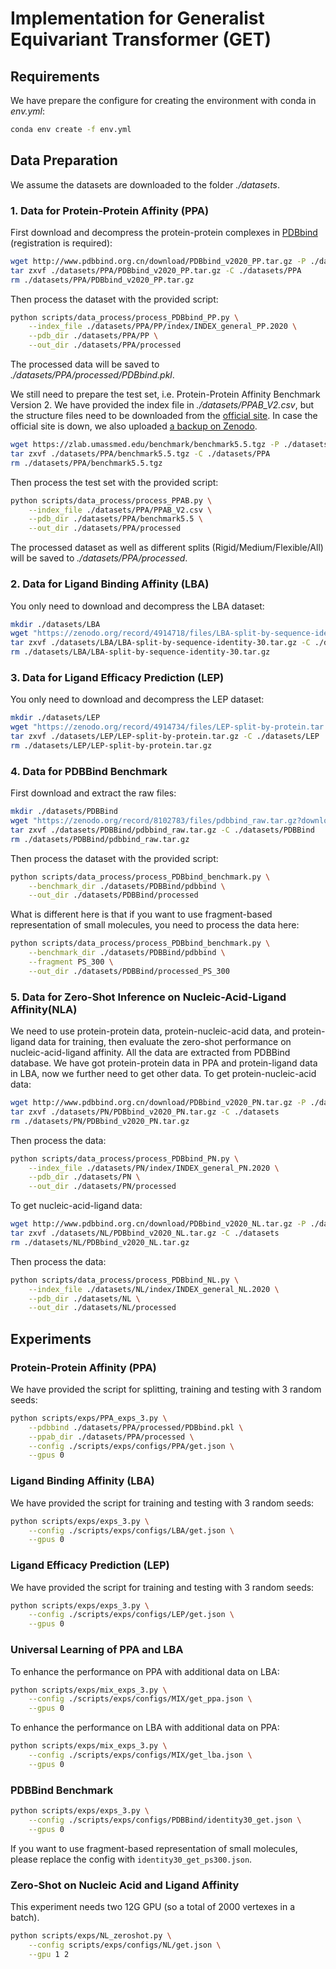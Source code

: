 # Implementation for Generalist Equivariant Transformer (GET)

## Requirements
We have prepare the configure for creating the environment with conda in *env.yml*:
```bash
conda env create -f env.yml
```

## Data Preparation
We assume the datasets are downloaded to the folder *./datasets*.

### 1. Data for Protein-Protein Affinity (PPA)

First download and decompress the protein-protein complexes in [PDBbind](http://www.pdbbind.org.cn/download.php) (registration is required):

```bash
wget http://www.pdbbind.org.cn/download/PDBbind_v2020_PP.tar.gz -P ./datasets/PPA
tar zxvf ./datasets/PPA/PDBbind_v2020_PP.tar.gz -C ./datasets/PPA
rm ./datasets/PPA/PDBbind_v2020_PP.tar.gz
```

Then process the dataset with the provided script:

```bash
python scripts/data_process/process_PDBbind_PP.py \
    --index_file ./datasets/PPA/PP/index/INDEX_general_PP.2020 \
    --pdb_dir ./datasets/PPA/PP \
    --out_dir ./datasets/PPA/processed
```

The processed data will be saved to *./datasets/PPA/processed/PDBbind.pkl*.

We still need to prepare the test set, i.e. Protein-Protein Affinity Benchmark Version 2. We have provided the index file in *./datasets/PPAB_V2.csv*, but the structure files need to be downloaded from the [official site](https://zlab.umassmed.edu/benchmark/). In case the official site is down, we also uploaded [a backup on Zenodo](https://zenodo.org/record/8318025/files/benchmark5.5.tgz?download=1).

```bash
wget https://zlab.umassmed.edu/benchmark/benchmark5.5.tgz -P ./datasets/PPA
tar zxvf ./datasets/PPA/benchmark5.5.tgz -C ./datasets/PPA
rm ./datasets/PPA/benchmark5.5.tgz
```

Then process the test set with the provided script:

```bash
python scripts/data_process/process_PPAB.py \
    --index_file ./datasets/PPA/PPAB_V2.csv \
    --pdb_dir ./datasets/PPA/benchmark5.5 \
    --out_dir ./datasets/PPA/processed
```

The processed dataset as well as different splits (Rigid/Medium/Flexible/All) will be saved to *./datasets/PPA/processed*.

### 2. Data for Ligand Binding Affinity (LBA)

You only need to download and decompress the LBA dataset:

```bash
mkdir ./datasets/LBA
wget "https://zenodo.org/record/4914718/files/LBA-split-by-sequence-identity-30.tar.gz?download=1" -O ./datasets/LBA/LBA-split-by-sequence-identity-30.tar.gz
tar zxvf ./datasets/LBA/LBA-split-by-sequence-identity-30.tar.gz -C ./datasets/LBA
rm ./datasets/LBA/LBA-split-by-sequence-identity-30.tar.gz
```

### 3. Data for Ligand Efficacy Prediction (LEP)

You only need to download and decompress the LEP dataset:

```bash
mkdir ./datasets/LEP
wget "https://zenodo.org/record/4914734/files/LEP-split-by-protein.tar.gz?download=1" -O ./datasets/LEP/LEP-split-by-protein.tar.gz
tar zxvf ./datasets/LEP/LEP-split-by-protein.tar.gz -C ./datasets/LEP
rm ./datasets/LEP/LEP-split-by-protein.tar.gz
```


### 4. Data for PDBBind Benchmark

First download and extract the raw files:

```bash
mkdir ./datasets/PDBBind
wget "https://zenodo.org/record/8102783/files/pdbbind_raw.tar.gz?download=1" -O ./datasets/PDBBind/pdbbind_raw.tar.gz
tar zxvf ./datasets/PDBBind/pdbbind_raw.tar.gz -C ./datasets/PDBBind
rm ./datasets/PDBBind/pdbbind_raw.tar.gz
```

Then process the dataset with the provided script:
```bash
python scripts/data_process/process_PDBbind_benchmark.py \
    --benchmark_dir ./datasets/PDBBind/pdbbind \
    --out_dir ./datasets/PDBBind/processed
```

What is different here is that if you want to use fragment-based representation of small molecules, you need to process the data here:

```bash
python scripts/data_process/process_PDBbind_benchmark.py \
    --benchmark_dir ./datasets/PDBBind/pdbbind \
    --fragment PS_300 \
    --out_dir ./datasets/PDBBind/processed_PS_300
```

### 5. Data for Zero-Shot Inference on Nucleic-Acid-Ligand Affinity(NLA)

We need to use protein-protein data, protein-nucleic-acid data, and protein-ligand data for training, then evaluate the zero-shot performance on nucleic-acid-ligand affinity. All the data are extracted from PDBBind database. We have got protein-protein data in PPA and protein-ligand data in LBA, now we further need to get other data.
To get protein-nucleic-acid data:

```bash
wget http://www.pdbbind.org.cn/download/PDBbind_v2020_PN.tar.gz -P ./datasets/PN
tar zxvf ./datasets/PN/PDBbind_v2020_PN.tar.gz -C ./datasets
rm ./datasets/PN/PDBbind_v2020_PN.tar.gz
```
Then process the data:

```bash
python scripts/data_process/process_PDBbind_PN.py \
    --index_file ./datasets/PN/index/INDEX_general_PN.2020 \
    --pdb_dir ./datasets/PN \
    --out_dir ./datasets/PN/processed
```

To get nucleic-acid-ligand data:

```bash
wget http://www.pdbbind.org.cn/download/PDBbind_v2020_NL.tar.gz -P ./datasets/NL
tar zxvf ./datasets/NL/PDBbind_v2020_NL.tar.gz -C ./datasets
rm ./datasets/NL/PDBbind_v2020_NL.tar.gz
```

Then process the data:

```bash
python scripts/data_process/process_PDBbind_NL.py \
    --index_file ./datasets/NL/index/INDEX_general_NL.2020 \
    --pdb_dir ./datasets/NL \
    --out_dir ./datasets/NL/processed
```


## Experiments

### Protein-Protein Affinity (PPA)

We have provided the script for splitting, training and testing with 3 random seeds:

```bash
python scripts/exps/PPA_exps_3.py \
    --pdbbind ./datasets/PPA/processed/PDBbind.pkl \
    --ppab_dir ./datasets/PPA/processed \
    --config ./scripts/exps/configs/PPA/get.json \
    --gpus 0
```

### Ligand Binding Affinity (LBA)

We have provided the script for training and testing with 3 random seeds:

```bash
python scripts/exps/exps_3.py \
    --config ./scripts/exps/configs/LBA/get.json \
    --gpus 0
```

### Ligand Efficacy Prediction (LEP)

We have provided the script for training and testing with 3 random seeds:

```bash
python scripts/exps/exps_3.py \
    --config ./scripts/exps/configs/LEP/get.json \
    --gpus 0
```

### Universal Learning of PPA and LBA

To enhance the performance on PPA with additional data on LBA:

```bash
python scripts/exps/mix_exps_3.py \
    --config ./scripts/exps/configs/MIX/get_ppa.json \
    --gpus 0
```

To enhance the performance on LBA with additional data on PPA:

```bash
python scripts/exps/mix_exps_3.py \
    --config ./scripts/exps/configs/MIX/get_lba.json \
    --gpus 0
```

### PDBBind Benchmark

```bash
python scripts/exps/exps_3.py \
    --config ./scripts/exps/configs/PDBBind/identity30_get.json \
    --gpus 0
```

If you want to use fragment-based representation of small molecules, please replace the config with `identity30_get_ps300.json`.

### Zero-Shot on Nucleic Acid and Ligand Affinity

This experiment needs two 12G GPU (so a total of 2000 vertexes in a batch).

```bash
python scripts/exps/NL_zeroshot.py \
    --config scripts/exps/configs/NL/get.json \
    --gpu 1 2
```